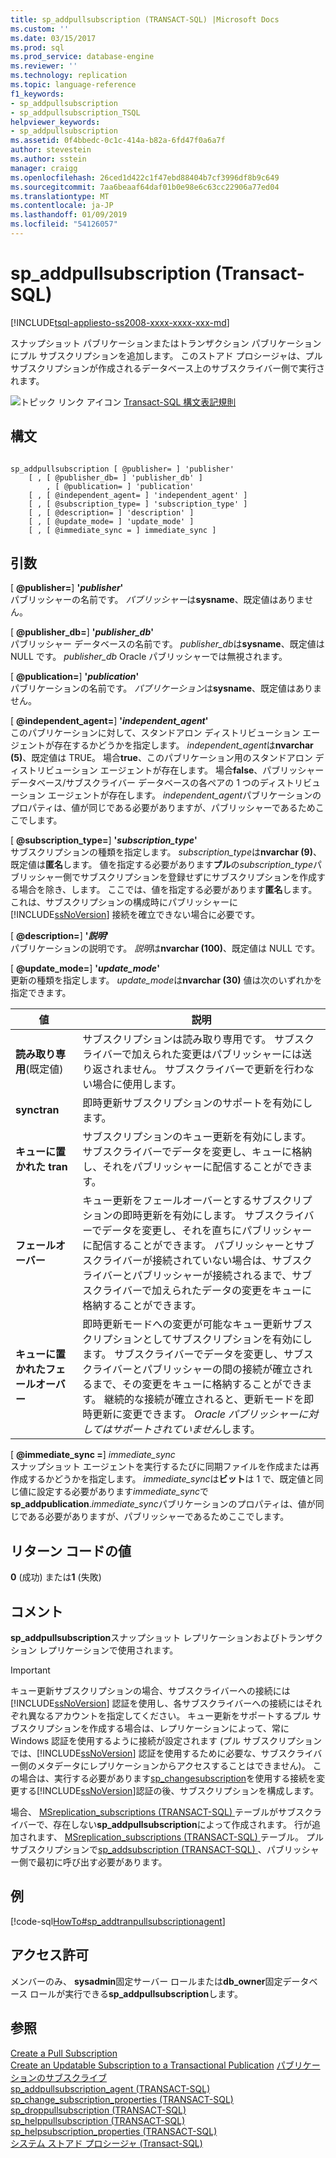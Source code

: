 ```yaml
---
title: sp_addpullsubscription (TRANSACT-SQL) |Microsoft Docs
ms.custom: ''
ms.date: 03/15/2017
ms.prod: sql
ms.prod_service: database-engine
ms.reviewer: ''
ms.technology: replication
ms.topic: language-reference
f1_keywords:
- sp_addpullsubscription
- sp_addpullsubscription_TSQL
helpviewer_keywords:
- sp_addpullsubscription
ms.assetid: 0f4bbedc-0c1c-414a-b82a-6fd47f0a6a7f
author: stevestein
ms.author: sstein
manager: craigg
ms.openlocfilehash: 26ced1d422c1f47ebd88404b7cf3996df8b9c649
ms.sourcegitcommit: 7aa6beaaf64daf01b0e98e6c63cc22906a77ed04
ms.translationtype: MT
ms.contentlocale: ja-JP
ms.lasthandoff: 01/09/2019
ms.locfileid: "54126057"
---
```

# <a name="spaddpullsubscription-transact-sql"></a>sp_addpullsubscription (Transact-SQL)
[!INCLUDE[tsql-appliesto-ss2008-xxxx-xxxx-xxx-md](../../includes/tsql-appliesto-ss2008-xxxx-xxxx-xxx-md.md)]

  スナップショット パブリケーションまたはトランザクション パブリケーションにプル サブスクリプションを追加します。 このストアド プロシージャは、プル サブスクリプションが作成されるデータベース上のサブスクライバー側で実行されます。  
  
 ![トピック リンク アイコン](../../database-engine/configure-windows/media/topic-link.gif "トピック リンク アイコン") [Transact-SQL 構文表記規則](../../t-sql/language-elements/transact-sql-syntax-conventions-transact-sql.md)  
  
## <a name="syntax"></a>構文  
  
```  
  
sp_addpullsubscription [ @publisher= ] 'publisher'  
    [ , [ @publisher_db= ] 'publisher_db' ]  
        , [ @publication= ] 'publication'  
    [ , [ @independent_agent= ] 'independent_agent' ]  
    [ , [ @subscription_type= ] 'subscription_type' ]  
    [ , [ @description= ] 'description' ]  
    [ , [ @update_mode= ] 'update_mode' ]  
    [ , [ @immediate_sync = ] immediate_sync ]  
```  
  
## <a name="arguments"></a>引数  
 [ **@publisher=**] **'***publisher***'**  
 パブリッシャーの名前です。 *パブリッシャー*は**sysname**、既定値はありません。  
  
 [ **@publisher_db=**] **'***publisher_db***'**  
 パブリッシャー データベースの名前です。 *publisher_db*は**sysname**、既定値は NULL です。 *publisher_db* Oracle パブリッシャーでは無視されます。  
  
 [ **@publication=**] **'***publication***'**  
 パブリケーションの名前です。 *パブリケーション*は**sysname**、既定値はありません。  
  
 [  **@independent_agent=**] **'***independent_agent***'**  
 このパブリケーションに対して、スタンドアロン ディストリビューション エージェントが存在するかどうかを指定します。 *independent_agent*は**nvarchar (5)**、既定値は TRUE。 場合**true**、このパブリケーション用のスタンドアロン ディストリビューション エージェントが存在します。 場合**false**、パブリッシャー データベース/サブスクライバー データベースの各ペアの 1 つのディストリビューション エージェントが存在します。 *independent_agent*パブリケーションのプロパティは、値が同じである必要がありますが、パブリッシャーであるためここでします。  
  
 [  **@subscription_type=**] **'***subscription_type***'**  
 サブスクリプションの種類を指定します。 *subscription_type*は**nvarchar (9)**、既定値は**匿名**します。 値を指定する必要があります**プル**の*subscription_type*パブリッシャー側でサブスクリプションを登録せずにサブスクリプションを作成する場合を除き、します。 ここでは、値を指定する必要があります**匿名**します。 これは、サブスクリプションの構成時にパブリッシャーに [!INCLUDE[ssNoVersion](../../includes/ssnoversion-md.md)] 接続を確立できない場合に必要です。  
  
 [  **@description=**] **'***説明***'**  
 パブリケーションの説明です。 *説明*は**nvarchar (100)**、既定値は NULL です。  
  
 [  **@update_mode=**] **'***update_mode***'**  
 更新の種類を指定します。 *update_mode*は**nvarchar (30)** 値は次のいずれかを指定できます。  
  
|値|説明|  
|-----------|-----------------|  
|**読み取り専用**(既定値)|サブスクリプションは読み取り専用です。 サブスクライバーで加えられた変更はパブリッシャーには送り返されません。 サブスクライバーで更新を行わない場合に使用します。|  
|**synctran**|即時更新サブスクリプションのサポートを有効にします。|  
|**キューに置かれた tran**|サブスクリプションのキュー更新を有効にします。 サブスクライバーでデータを変更し、キューに格納し、それをパブリッシャーに配信することができます。|  
|**フェールオーバー**|キュー更新をフェールオーバーとするサブスクリプションの即時更新を有効にします。 サブスクライバーでデータを変更し、それを直ちにパブリッシャーに配信することができます。 パブリッシャーとサブスクライバーが接続されていない場合は、サブスクライバーとパブリッシャーが接続されるまで、サブスクライバーで加えられたデータの変更をキューに格納することができます。|  
|**キューに置かれたフェールオーバー**|即時更新モードへの変更が可能なキュー更新サブスクリプションとしてサブスクリプションを有効にします。 サブスクライバーでデータを変更し、サブスクライバーとパブリッシャーの間の接続が確立されるまで、その変更をキューに格納することができます。 継続的な接続が確立されると、更新モードを即時更新に変更できます。 *Oracle パブリッシャーに対してはサポートされていません*します。|  
  
 [  **@immediate_sync =**] *immediate_sync*  
 スナップショット エージェントを実行するたびに同期ファイルを作成または再作成するかどうかを指定します。 *immediate_sync*は**ビット**は 1 で、既定値と同じ値に設定する必要があります*immediate_sync*で**sp_addpublication**.*immediate_sync*パブリケーションのプロパティは、値が同じである必要がありますが、パブリッシャーであるためここでします。  
  
## <a name="return-code-values"></a>リターン コードの値  
 **0** (成功) または**1** (失敗)  
  
## <a name="remarks"></a>コメント  
 **sp_addpullsubscription**スナップショット レプリケーションおよびトランザクション レプリケーションで使用されます。  
  
> [!IMPORTANT]  
>  キュー更新サブスクリプションの場合、サブスクライバーへの接続には [!INCLUDE[ssNoVersion](../../includes/ssnoversion-md.md)] 認証を使用し、各サブスクライバーへの接続にはそれぞれ異なるアカウントを指定してください。 キュー更新をサポートするプル サブスクリプションを作成する場合は、レプリケーションによって、常に Windows 認証を使用するように接続が設定されます (プル サブスクリプションでは、[!INCLUDE[ssNoVersion](../../includes/ssnoversion-md.md)] 認証を使用するために必要な、サブスクライバー側のメタデータにレプリケーションからアクセスすることはできません)。 この場合は、実行する必要があります[sp_changesubscription](../../relational-databases/system-stored-procedures/sp-changesubscription-transact-sql.md)を使用する接続を変更する[!INCLUDE[ssNoVersion](../../includes/ssnoversion-md.md)]認証の後、サブスクリプションを構成します。  
  
 場合、 [MSreplication_subscriptions &#40;TRANSACT-SQL&#41; ](../../relational-databases/system-tables/msreplication-subscriptions-transact-sql.md)テーブルがサブスクライバーで、存在しない**sp_addpullsubscription**によって作成されます。 行が追加されます、 [MSreplication_subscriptions &#40;TRANSACT-SQL&#41; ](../../relational-databases/system-tables/msreplication-subscriptions-transact-sql.md)テーブル。 プル サブスクリプションで[sp_addsubscription &#40;TRANSACT-SQL&#41; ](../../relational-databases/system-stored-procedures/sp-addsubscription-transact-sql.md) 、パブリッシャー側で最初に呼び出す必要があります。  
  
## <a name="example"></a>例  
 [!code-sql[HowTo#sp_addtranpullsubscriptionagent](../../relational-databases/replication/codesnippet/tsql/sp-addpullsubscription-t_1.sql)]  
  
## <a name="permissions"></a>アクセス許可  
 メンバーのみ、 **sysadmin**固定サーバー ロールまたは**db_owner**固定データベース ロールが実行できる**sp_addpullsubscription**します。  
  
## <a name="see-also"></a>参照  
 [Create a Pull Subscription](../../relational-databases/replication/create-a-pull-subscription.md)   
 [Create an Updatable Subscription to a Transactional Publication](../../relational-databases/replication/publish/create-an-updatable-subscription-to-a-transactional-publication.md) [パブリケーションのサブスクライブ](../../relational-databases/replication/subscribe-to-publications.md)   
 [sp_addpullsubscription_agent &#40;TRANSACT-SQL&#41;](../../relational-databases/system-stored-procedures/sp-addpullsubscription-agent-transact-sql.md)   
 [sp_change_subscription_properties &#40;TRANSACT-SQL&#41;](../../relational-databases/system-stored-procedures/sp-change-subscription-properties-transact-sql.md)   
 [sp_droppullsubscription &#40;TRANSACT-SQL&#41;](../../relational-databases/system-stored-procedures/sp-droppullsubscription-transact-sql.md)   
 [sp_helppullsubscription &#40;TRANSACT-SQL&#41;](../../relational-databases/system-stored-procedures/sp-helppullsubscription-transact-sql.md)   
 [sp_helpsubscription_properties &#40;TRANSACT-SQL&#41;](../../relational-databases/system-stored-procedures/sp-helpsubscription-properties-transact-sql.md)   
 [システム ストアド プロシージャ &#40;Transact-SQL&#41;](../../relational-databases/system-stored-procedures/system-stored-procedures-transact-sql.md)  
  
  
